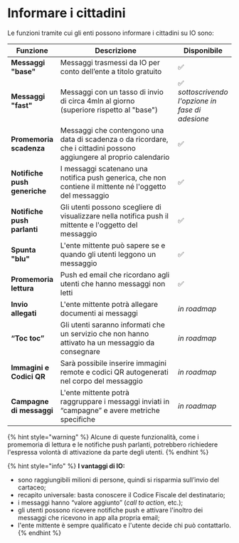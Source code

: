 # Informare i cittadini

Le funzioni tramite cui gli enti possono informare i cittadini su IO sono:

<table><thead><tr><th>Funzione</th><th width="385.3333333333333">Descrizione</th><th>Disponibile</th></tr></thead><tbody><tr><td><strong>Messaggi "base"</strong></td><td>Messaggi trasmessi da IO per conto dell’ente a titolo gratuito </td><td>✅</td></tr><tr><td><strong>Messaggi "fast"</strong></td><td>Messaggi con un tasso di invio di circa 4mln al giorno (superiore rispetto al "base")</td><td>✅ <em>sottoscrivendo l'opzione in fase di adesione</em></td></tr><tr><td><strong>Promemoria scadenza</strong></td><td>Messaggi che contengono una data di scadenza o da ricordare, che i cittadini possono aggiungere al proprio calendario</td><td>✅</td></tr><tr><td><strong>Notifiche push generiche</strong></td><td>I messaggi scatenano una notifica push generica, che non contiene il mittente né l'oggetto del messaggio</td><td>✅</td></tr><tr><td><strong>Notifiche push parlanti</strong></td><td>Gli utenti possono scegliere di visualizzare nella notifica push il mittente e l'oggetto del messaggio </td><td>✅</td></tr><tr><td><strong>Spunta "blu"</strong></td><td>L'ente mittente può sapere se e quando gli utenti leggono un messaggio</td><td>✅</td></tr><tr><td><strong>Promemoria lettura</strong></td><td>Push ed email che ricordano agli utenti che hanno messaggi non letti</td><td>✅</td></tr><tr><td><strong>Invio allegati</strong></td><td>L'ente mittente potrà allegare documenti ai messaggi</td><td><em>in roadmap</em></td></tr><tr><td><strong>“Toc toc”</strong></td><td>Gli utenti saranno informati che un servizio che non hanno attivato ha un messaggio da consegnare</td><td><em>in roadmap</em></td></tr><tr><td><strong>Immagini e Codici QR</strong></td><td>Sarà possibile inserire immagini remote e codici QR autogenerati nel corpo del messaggio</td><td><em>in roadmap</em></td></tr><tr><td><strong>Campagne di messaggi</strong></td><td>L'ente mittente potrà raggruppare i messaggi inviati in “campagne” e avere metriche specifiche</td><td><em>in roadmap</em></td></tr></tbody></table>

{% hint style="warning" %}
Alcune di queste funzionalità, come i promemoria di lettura e le notifiche push parlanti, potrebbero richiedere l'espressa volontà di attivazione da parte degli utenti.
{% endhint %}

{% hint style="info" %}
**I vantaggi di IO:**

* sono raggiungibili milioni di persone, quindi si risparmia sull’invio del cartaceo;&#x20;
* recapito universale: basta conoscere il Codice Fiscale del destinatario;&#x20;
* i messaggi hanno “valore aggiunto” (_call to action_, etc.);&#x20;
* gli utenti possono ricevere notifiche push e attivare l'inoltro dei messaggi che ricevono in app alla propria email;
* l'ente mittente è sempre qualificato e l'utente decide chi può contattarlo.
{% endhint %}
